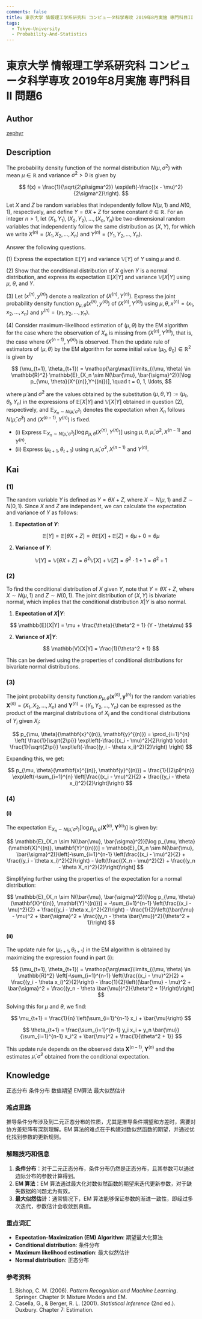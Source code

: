 ```yaml
---
comments: false
title: 東京大学 情報理工学系研究科 コンピュータ科学専攻 2019年8月実施 専門科目II 問題6
tags:
  - Tokyo-University
  - Probability-And-Statistics
---
```

# 東京大学 情報理工学系研究科 コンピュータ科学専攻 2019年8月実施 専門科目II 問題6

## **Author**
[zephyr](https://inshi-notes.zephyr-zdz.space/)

## **Description**
The probability density function of the normal distribution $N(\mu, \sigma^2)$ with mean $\mu \in \mathbb{R}$ and variance $\sigma^2 > 0$ is given by

$$
f(x) = \frac{1}{\sqrt{2\pi\sigma^2}} \exp\left(-\frac{(x - \mu)^2}{2\sigma^2}\right).
$$

Let $X$ and $Z$ be random variables that independently follow $N(\mu, 1)$ and $N(0, 1)$, respectively, and define $Y = \theta X + Z$ for some constant $\theta \in \mathbb{R}$. For an integer $n > 1$, let $(X_1, Y_1), (X_2, Y_2), \ldots, (X_n, Y_n)$ be two-dimensional random variables that independently follow the same distribution as $(X, Y)$, for which we write $X^{(n)} = (X_1, X_2, \ldots, X_n)$ and $Y^{(n)} = (Y_1, Y_2, \ldots, Y_n)$.

Answer the following questions.

(1) Express the expectation $\mathbb{E}[Y]$ and variance $\mathbb{V}[Y]$ of $Y$ using $\mu$ and $\theta$.

(2) Show that the conditional distribution of $X$ given $Y$ is a normal distribution, and express its expectation $\mathbb{E}[X|Y]$ and variance $\mathbb{V}[X|Y]$ using $\mu$, $\theta$, and $Y$.

(3) Let $(x^{(n)}, y^{(n)})$ denote a realization of $(X^{(n)}, Y^{(n)})$. Express the joint probability density function $p_{\mu, \theta}(x^{(n)}, y^{(n)})$ of $(X^{(n)}, Y^{(n)})$ using $\mu, \theta, x^{(n)} = (x_1, x_2, \ldots, x_n)$ and $y^{(n)} = (y_1, y_2, \ldots, y_n)$.

(4) Consider maximum-likelihood estimation of $(\mu, \theta)$ by the EM algorithm for the case where the observation of $X_n$ is missing from $(X^{(n)},Y^{(n)})$, that is, the case where $(X^{(n-1)},Y^{(n)})$ is observed. Then the update rule of estimators of $(\mu, \theta)$ by the EM algorithm for some initial value $(\mu_0, \theta_0) \in \mathbb{R}^2$ is given by

$$
(\mu_{t+1}, \theta_{t+1}) = \mathop{\arg\max}\limits_{(\mu, \theta) \in \mathbb{R}^2} \mathbb{E}_{X_n \sim N(\bar{\mu}, \bar{\sigma}^2)}[\log p_{\mu, \theta}(X^{(n)},Y^{(n)})], \quad t = 0, 1, \ldots,
$$

where $\bar{\mu}$ and $\bar{\sigma}^2$ are the values obtained by the substitution $(\mu, \theta, Y) := (\mu_t, \theta_t, Y_n)$ in the expressions of $\mathbb{E}[X|Y]$ and $\mathbb{V}[X|Y]$ obtained in question (2), respectively, and $\mathbb{E}_{X_n \sim N(\bar{\mu}, \bar{\sigma}^2)}$ denotes the expectation when $X_n$ follows $N(\bar{\mu}, \bar{\sigma}^2)$ and $(X^{(n-1)},Y^{(n)})$ is fixed.

- (i) Express $\mathbb{E}_{X_n \sim N(\bar{\mu}, \bar{\sigma}^2)}[\log p_{\mu, \theta}(X^{(n)},Y^{(n)})]$ using $\mu, \theta, \bar{\mu}, \bar{\sigma}^2, X^{(n-1)}$ and $Y^{(n)}$.
- (ii) Express $(\mu_{t+1}, \theta_{t+1})$ using $n, \bar{\mu}, \bar{\sigma}^2, X^{(n-1)}$ and $Y^{(n)}$.

## **Kai**
### (1)

The random variable $Y$ is defined as $Y = \theta X + Z$, where $X \sim N(\mu, 1)$ and $Z \sim N(0, 1)$. Since $X$ and $Z$ are independent, we can calculate the expectation and variance of $Y$ as follows:

1. **Expectation of $Y$**:

$$
\mathbb{E}[Y] = \mathbb{E}[\theta X + Z] = \theta \mathbb{E}[X] + \mathbb{E}[Z] = \theta \mu + 0 = \theta \mu
$$

2. **Variance of $Y$**:

$$
\mathbb{V}[Y] = \mathbb{V}[\theta X + Z] = \theta^2 \mathbb{V}[X] + \mathbb{V}[Z] = \theta^2 \cdot 1 + 1 =\theta^2 + 1
$$

### (2)

To find the conditional distribution of $X$ given $Y$, note that $Y = \theta X + Z$, where $X \sim N(\mu, 1)$ and $Z \sim N(0, 1)$. The joint distribution of $(X, Y)$ is bivariate normal, which implies that the conditional distribution $X|Y$ is also normal.

1. **Expectation of $X|Y$**:

$$
\mathbb{E}[X|Y] = \mu + \frac{\theta}{\theta^2 + 1} (Y - \theta\mu)
$$

2. **Variance of $X|Y$**:

$$
\mathbb{V}[X|Y] = \frac{1}{\theta^2 + 1}
$$

This can be derived using the properties of conditional distributions for bivariate normal distributions.

### (3)

The joint probability density function $p_{\mu, \theta}(\mathbf{x}^{(n)}, \mathbf{y}^{(n)})$ for the random variables $\mathbf{X}^{(n)} = (X_1, X_2, \ldots, X_n)$ and $\mathbf{Y}^{(n)} = (Y_1, Y_2, \ldots, Y_n)$ can be expressed as the product of the marginal distributions of $X_i$ and the conditional distributions of $Y_i$ given $X_i$:

$$
p_{\mu, \theta}(\mathbf{x}^{(n)}, \mathbf{y}^{(n)}) = \prod_{i=1}^{n} \left( \frac{1}{\sqrt{2\pi}} \exp\left(-\frac{(x_i - \mu)^2}{2}\right) \cdot \frac{1}{\sqrt{2\pi}} \exp\left(-\frac{(y_i - \theta x_i)^2}{2}\right) \right)
$$

Expanding this, we get:

$$
p_{\mu, \theta}(\mathbf{x}^{(n)}, \mathbf{y}^{(n)}) = \frac{1}{(2\pi)^{n}} \exp\left(-\sum_{i=1}^{n} \left[\frac{(x_i - \mu)^2}{2} + \frac{(y_i - \theta x_i)^2}{2}\right]\right)
$$

### (4)
#### (i)

The expectation $\mathbb{E}_{X_n \sim N(\bar{\mu}, \bar{\sigma}^2)}[\log p_{\mu, \theta}(\mathbf{X}^{(n)}, \mathbf{Y}^{(n)})]$ is given by:

$$
\mathbb{E}_{X_n \sim N(\bar{\mu}, \bar{\sigma}^2)}[\log p_{\mu, \theta}(\mathbf{X}^{(n)}, \mathbf{Y}^{(n)})] = \mathbb{E}_{X_n \sim N(\bar{\mu}, \bar{\sigma}^2)}\left[-\sum_{i=1}^{n-1} \left(\frac{(x_i - \mu)^2}{2} + \frac{(y_i - \theta x_i)^2}{2}\right) - \left(\frac{(X_n - \mu)^2}{2} + \frac{(y_n - \theta X_n)^2}{2}\right)\right]
$$

Simplifying further using the properties of the expectation for a normal distribution:

$$
\mathbb{E}_{X_n \sim N(\bar{\mu}, \bar{\sigma}^2)}[\log p_{\mu, \theta}(\mathbf{X}^{(n)}, \mathbf{Y}^{(n)})] = -\sum_{i=1}^{n-1} \left(\frac{(x_i - \mu)^2}{2} + \frac{(y_i - \theta x_i)^2}{2}\right) - \frac{1}{2}\left((\bar{\mu} - \mu)^2 + \bar{\sigma}^2 + \frac{(y_n - \theta \bar{\mu})^2}{\theta^2 + 1}\right)
$$

#### (ii)

The update rule for $(\mu_{t+1}, \theta_{t+1})$ in the EM algorithm is obtained by maximizing the expression found in part (i):

$$
(\mu_{t+1}, \theta_{t+1}) = \mathop{\arg\max}\limits_{(\mu, \theta) \in \mathbb{R}^2} \left[-\sum_{i=1}^{n-1} \left(\frac{(x_i - \mu)^2}{2} + \frac{(y_i - \theta x_i)^2}{2}\right) - \frac{1}{2}\left((\bar{\mu} - \mu)^2 + \bar{\sigma}^2 + \frac{(y_n - \theta \bar{\mu})^2}{\theta^2 + 1}\right)\right]
$$

Solving this for $\mu$ and $\theta$, we find:

$$
\mu_{t+1} = \frac{1}{n} \left(\sum_{i=1}^{n-1} x_i + \bar{\mu}\right)
$$

$$
\theta_{t+1} = \frac{\sum_{i=1}^{n-1} y_i x_i + y_n \bar{\mu}}{\sum_{i=1}^{n-1} x_i^2 + \bar{\mu}^2 + \frac{1}{\theta^2 + 1}}
$$

This update rule depends on the observed data $\mathbf{X}^{(n-1)}, \mathbf{Y}^{(n)}$ and the estimates $\bar{\mu}, \bar{\sigma}^2$ obtained from the conditional expectation.

## **Knowledge**

正态分布 条件分布 数值期望 EM算法 最大似然估计

### 难点思路

推导条件分布涉及到二元正态分布的性质，尤其是推导条件期望和方差时，需要对协方差矩阵有深刻理解。EM 算法的难点在于构建对数似然函数的期望，并通过优化找到参数的更新规则。

### 解题技巧和信息

1. **条件分布**：对于二元正态分布，条件分布仍然是正态分布，且其参数可以通过边际分布的参数计算得到。
2. **EM 算法**：EM 算法通过最大化对数似然函数的期望来迭代更新参数，对于缺失数据的问题尤为有效。
3. **最大似然估计**：通常情况下，EM 算法能够保证参数的渐进一致性，即经过多次迭代，参数估计会收敛到真值。

### 重点词汇

- **Expectation-Maximization (EM) Algorithm**: 期望最大化算法
- **Conditional distribution**: 条件分布
- **Maximum likelihood estimation**: 最大似然估计
- **Normal distribution**: 正态分布

### 参考资料

1. Bishop, C. M. (2006). *Pattern Recognition and Machine Learning*. Springer. Chapter 9: Mixture Models and EM.
2. Casella, G., & Berger, R. L. (2001). *Statistical Inference* (2nd ed.). Duxbury. Chapter 7: Estimation.

